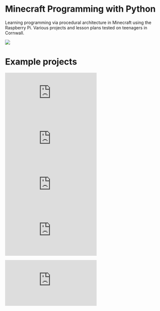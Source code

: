 # Minecraft Programming with Python

Learning programming via procedural architecture in Minecraft using the
Raspberry Pi. Various projects and lesson plans tested on teenagers in
Cornwall.

![](https://github.com/nebogeo/dbscode/raw/master/doc/images/title.png)

# Example projects

![01 Infinite house generator](https://github.com/nebogeo/dbscode/blob/master/doc/projects/01-house.md)
![02 Auto castle](https://github.com/nebogeo/dbscode/blob/master/doc/projects/02-auto-castle.md)
![03 Random skyscrapers](https://github.com/nebogeo/dbscode/blob/master/doc/projects/03-skyscraper-tunnels.md)
![04 Giant spider](https://github.com/nebogeo/dbscode/blob/master/doc/projects/04-spider.md)

![Cheat sheet](https://github.com/nebogeo/dbscode/blob/master/doc/docs.md)
